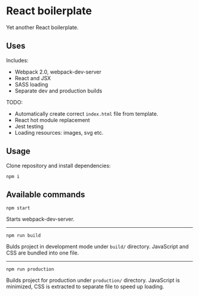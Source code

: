 # React boilerplate
Yet another React boilerplate.

## Uses
Includes:
 * Webpack 2.0, webpack-dev-server
 * React and JSX
 * SASS loading
 * Separate dev and production builds

TODO: 
 * Automatically create correct `index.html` file from template.
 * React hot module replacement
 * Jest testing
 * Loading resources: images, svg etc.
 
## Usage
Clone repository and install dependencies:
```
npm i
```

## Available commands
```
npm start
```
Starts webpack-dev-server.
___
```
npm run build
```
Bulds project in development mode under `build/` directory. JavaScript and CSS are bundled into one file.
___
```
npm run production
```
Builds project for production under `production/` directory. JavaScript is minimized, CSS is extracted to separate file to speed up loading.


